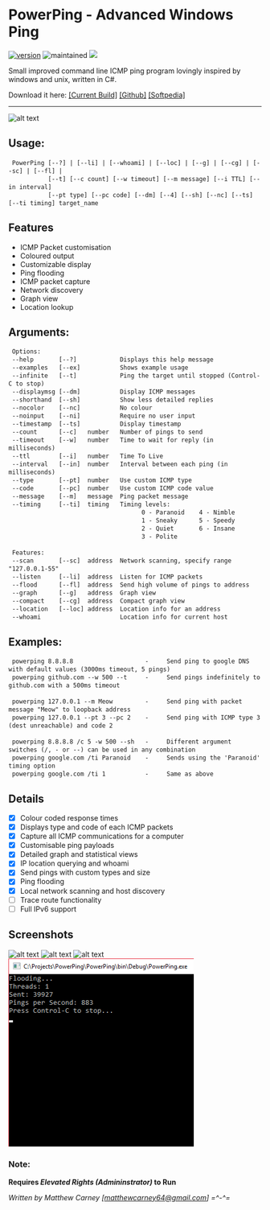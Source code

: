 # PowerPing - Advanced Windows Ping 

[![version](https://img.shields.io/badge/version-1.1.9-brightgreen.svg)]() ![maintained](https://img.shields.io/maintenance/yes/2017.svg) ![](http://img.badgesize.io/Killeroo/PowerPing/master/build/PowerPing.exe.svg)

Small improved command line ICMP ping program lovingly inspired by windows and unix, written in C#.

Download it here: [[Current Build]](https://github.com/Killeroo/PowerPing/tree/master/build) [[Github]](https://github.com/Killeroo/PowerPing/releases) [[Softpedia]](http://www.softpedia.com/progDownload/PowerPing-Download-255701.html)
***
![alt text](doc/screenshots/readme_screenshot.png "PowerPing in action")

## Usage: 
     PowerPing [--?] | [--li] | [--whoami] | [--loc] | [--g] | [--cg] | [--sc] | [--fl] | 
               [--t] [--c count] [--w timeout] [--m message] [--i TTL] [--in interval] 
               [--pt type] [--pc code] [--dm] [--4] [--sh] [--nc] [--ts] [--ti timing] target_name

## Features

- ICMP Packet customisation
- Coloured output
- Customizable display
- Ping flooding
- ICMP packet capture
- Network discovery
- Graph view
- Location lookup

## Arguments:
     Options:
     --help       [--?]            Displays this help message
     --examples   [--ex]           Shows example usage
     --infinite   [--t]            Ping the target until stopped (Control-C to stop)
     --displaymsg [--dm]           Display ICMP messages
     --shorthand  [--sh]           Show less detailed replies
     --nocolor    [--nc]           No colour
     --noinput    [--ni]           Require no user input
     --timestamp  [--ts]           Display timestamp
     --count      [--c]   number   Number of pings to send
     --timeout    [--w]   number   Time to wait for reply (in milliseconds)
     --ttl        [--i]   number   Time To Live
     --interval   [--in]  number   Interval between each ping (in milliseconds)
     --type       [--pt]  number   Use custom ICMP type
     --code       [--pc]  number   Use custom ICMP code value
     --message    [--m]   message  Ping packet message
     --timing     [--ti]  timing   Timing levels:
                                         0 - Paranoid    4 - Nimble
                                         1 - Sneaky      5 - Speedy
                                         2 - Quiet       6 - Insane
                                         3 - Polite
     
     Features:
     --scan       [--sc]  address  Network scanning, specify range "127.0.0.1-55"
     --listen     [--li]  address  Listen for ICMP packets
     --flood      [--fl]  address  Send high volume of pings to address
     --graph      [--g]   address  Graph view
     --compact    [--cg]  address  Compact graph view
     --location   [--loc] address  Location info for an address
     --whoami                      Location info for current host

## Examples:
     powerping 8.8.8.8                    -     Send ping to google DNS with default values (3000ms timeout, 5 pings)
     powerping github.com --w 500 --t     -     Send pings indefinitely to github.com with a 500ms timeout
     
     powerping 127.0.0.1 --m Meow         -     Send ping with packet message "Meow" to loopback address
     powerping 127.0.0.1 --pt 3 --pc 2    -     Send ping with ICMP type 3 (dest unreachable) and code 2
     
     powerping 8.8.8.8 /c 5 -w 500 --sh   -     Different argument switches (/, - or --) can be used in any combination
     powerping google.com /ti Paranoid    -     Sends using the 'Paranoid' timing option
     powerping google.com /ti 1           -     Same as above
     
## Details

- [x] Colour coded response times
- [x] Displays type and code of each ICMP packets
- [x] Capture all ICMP communications for a computer
- [x] Customisable ping payloads
- [x] Detailed graph and statistical views
- [x] IP location querying and whoami 
- [x] Send pings with custom types and size
- [x] Ping flooding
- [x] Local network scanning and host discovery
- [ ] Trace route functionality
- [ ] Full IPv6 support

## Screenshots

![alt text](doc/screenshots/readme_screenshot2.png "Powerping Graph view")
![alt text](doc/screenshots/readme_screenshot3.png "Powerping Listening")
![alt text](doc/screenshots/readme_screenshot4.png "Location functions") ![alt text](Screenshots/readme_screenshot5.png "PowerPing stress testing")

### Note: 
**Requires _Elevated Rights (Admininstrator)_ to Run**

*Written by Matthew Carney [matthewcarney64@gmail.com] =^-^=*
